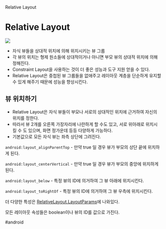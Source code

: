 Relative Layout

# Relative Layout
![](Relative%20Layout/CB0A747F-F2FD-4CB6-A6EC-C63E7E65581E.png)
[](https://developer.android.com/images/ui/relativelayout.png)

- 자식 뷰들을 상대적 위치에 의해 위치시키는 뷰 그룹
- 각 뷰의 위치는 형제 원소들에 상대적이거나 아니면 부모 뷰의 상대적 위치에 의해 정해진다.
- Constraint Layout을 사용하는 것이 더 좋은 성능과 도구 지원 얻을 수 있다.
- Relative Layout은 중첩된 뷰 그룹들을 없애주고 레이아웃 계층을 단순하게 유지할 수 있게 해주기 때문에 성능을 향상시킨다.


## 뷰 위치하기
- Relative Layout은 자식 뷰들이 부모나 서로의 상대적인 위치에 근거하여 자신의 위치를 정한다.
- 따라서 뷰 2개를 오른쪽 가장자리에 나란하게 할 수도 있고, 서로 위아래로 위치시킬 수 도 있으며, 화면 정가운데 등등 다양하게 가능하다.
- 기본값으로 모든 자식 뷰는 좌측 상단에 그려진다.

`android:layout_alignParentTop`
	- 만약 true 일 경우 뷰가 부모의 상단 끝에 위치하게 된다.

`android:layout_centerVertical`
	- 만약 true 일 경우 뷰가 부모의 중앙에 위치하게 된다.

`android:layout_below`
	- 특정 뷰의 ID에 의거하여 그 뷰 아래에 위치시킨다.

`android:layout_toRightOf`
	- 특정 뷰의 ID에 의거하여 그 뷰 우측에 위치시킨다.

더 다양한 특성은 [RelativeLayout.LayoutParams](https://developer.android.com/reference/android/widget/RelativeLayout.LayoutParams.html)에 나와있다.

모든 레이아웃 속성들은 boolean이나 뷰의 ID를 값으로 가진다.






#android